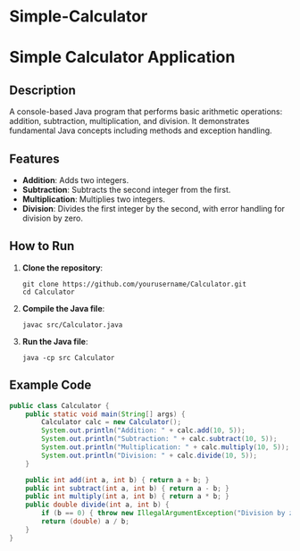 # Simple-Calculator
# Simple Calculator Application

## Description

A console-based Java program that performs basic arithmetic operations: addition, subtraction, multiplication, and division. It demonstrates fundamental Java concepts including methods and exception handling.

## Features

- **Addition**: Adds two integers.
- **Subtraction**: Subtracts the second integer from the first.
- **Multiplication**: Multiplies two integers.
- **Division**: Divides the first integer by the second, with error handling for division by zero.

## How to Run

1. **Clone the repository**:
    ```
    git clone https://github.com/yourusername/Calculator.git
    cd Calculator
    ```

2. **Compile the Java file**:
    ```
    javac src/Calculator.java
    ```

3. **Run the Java file**:
    ```
    java -cp src Calculator
    ```

## Example Code

```java
public class Calculator {
    public static void main(String[] args) {
        Calculator calc = new Calculator();
        System.out.println("Addition: " + calc.add(10, 5));
        System.out.println("Subtraction: " + calc.subtract(10, 5));
        System.out.println("Multiplication: " + calc.multiply(10, 5));
        System.out.println("Division: " + calc.divide(10, 5));
    }

    public int add(int a, int b) { return a + b; }
    public int subtract(int a, int b) { return a - b; }
    public int multiply(int a, int b) { return a * b; }
    public double divide(int a, int b) {
        if (b == 0) { throw new IllegalArgumentException("Division by zero is not allowed."); }
        return (double) a / b;
    }
}
